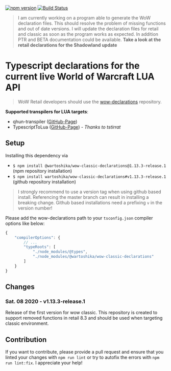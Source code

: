 [![npm version](https://badge.fury.io/js/%40wartoshika%2Fwow-classic-declarations.svg)](https://badge.fury.io/js/%40wartoshika%2Fwow-classic-declarations)
[![Build Status](https://travis-ci.org/wartoshika/wow-classic-declarations.svg?branch=master)](https://travis-ci.org/wartoshika/wow-classic-declarations)

> I am currently working on a program able to generate the WoW declaration files. This should resolve the problem of missing functions and out of date versions. I will update the declaration files for retail and classic as soon as the program works as expected. In addition PTR and BETA documentation could be available. **Take a look at the retail declarations for the Shadowland update**

# Typescript declarations for the current live World of Warcraft LUA API

> WoW Retail developers should use the [wow-declarations](https://github.com/wartoshika/wow-declarations) repository.

**Supported transpilers for LUA targets**:
- qhun-transpiler ([GitHub-Page](https://github.com/wartoshika/qhun-transpiler))
- TypescriptToLua ([GitHub-Page](https://github.com/TypeScriptToLua/TypeScriptToLua)) - *Thanks to tstirrat*

## Setup

Installing this dependency via

- `$ npm install @wartoshika/wow-classic-declarations@1.13.3-release.1` (npm repository installation)
- `$ npm install wartoshika/wow-classic-declarations#v1.13.3-release.1` (github repository installation)

> I strongly recommend to use a version tag when using github based install. Referencing the master branch can result in installing a breaking change. Github based installations need a prefixing `v` in the version number!

Please add the wow-declarations path to your `tsconfig.json` compiler options like below:

```js
{
    "compilerOptions": {
        // ...
        "typeRoots": [
            "./node_modules/@types",
            "./node_modules/@wartoshika/wow-classic-declarations"
        ]
    }
}
```

## Changes

### **Sat. 08 2020 - v1.13.3-release.1**

Release of the first version for wow classic. This repository is created to support removed functions in retail 8.3 and should be used when targeting classic environment.

## Contribution

If you want to contribute, please provide a pull request and ensure that you linted your changes with `npm run lint` or try to autofix the errors with `npm run lint:fix`. I appreciate your help!
